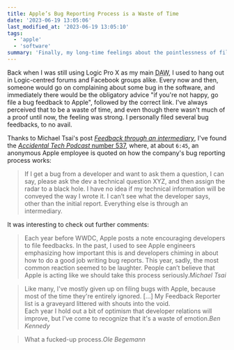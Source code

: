 ```yaml
---
title: Apple’s Bug Reporting Process is a Waste of Time
date: '2023-06-19 13:05:06'
last_modified_at: '2023-06-19 13:05:10'
tags:
  - 'apple'
  - 'software'
summary: 'Finally, my long-time feelings about the pointlessness of filing bug reports to Apple is backed by proof.'
---
```

Back when I was still using Logic Pro X as my main <abbr title="Digital Audio Workstation">DAW</abbr>, I used to hang out in Logic-centred forums and Facebook groups alike. Every now and then, someone would go on complaining about some bug in the software, and immediately there would be the obligatory advice "if you're not happy, go file a bug feedback to Apple", followed by the correct link. I've always perceived that to be a waste of time, and even though there wasn't much of a proof until now, the feeling was strong. I personally filed several bug feedbacks, to no avail.

Thanks to Michael Tsai's post [_Feedback through an intermediary_](https://mjtsai.com/blog/2023/06/09/feedback-through-an-intermediary/), I've found the [_Accidental Tech Podcast_ number 537](https://atp.fm/537), where, at about `6:45`, an anonymous Apple employee is quoted on how the company's bug reporting process works:

> If I get a bug from a developer and want to ask them a question, I can say, please ask the dev a technical question XYZ, and then assign the radar to a black hole. I have no idea if my technical information will be conveyed the way I wrote it. I can’t see what the developer says, other than the initial report. Everything else is through an intermediary.

It was interesting to check out further comments:

> Each year before WWDC, Apple posts a note encouraging developers to file feedbacks. In the past, I used to see Apple engineers emphasizing how important this is and developers chiming in about how to do a good job writing bug reports. This year, sadly, the most common reaction seemed to be laughter. People can’t believe that Apple is acting like we should take this process seriously.<cite>Michael Tsai</cite>

> Like many, I've mostly given up on filing bugs with Apple, because most of the time they're entirely ignored. [&hellip;] My Feedback Reporter list is a graveyard littered with shouts into the void.<br>
> Each year I hold out a bit of optimism that developer relations will improve, but I've come to recognize that it's a waste of emotion.<cite>Ben Kennedy</cite>

> What a fucked-up process.<cite>Ole Begemann</cite>